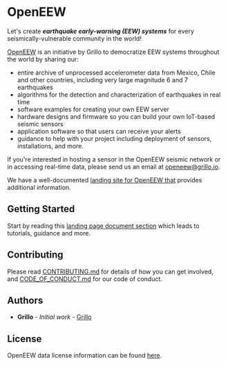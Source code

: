 # OpenEEW

Let's create ***earthquake early-warning (EEW) systems*** for every seismically-vulnerable community in the world!

[OpenEEW](https://grillo.io/openeew/) is an initiative by Grillo to democratize EEW systems throughout the world by sharing our:
* entire archive of unprocessed accelerometer data from Mexico, Chile and other countries, including very large magnitude 6 and 7 earthquakes
* algorithms for the detection and characterization of earthquakes in real time
* software examples for creating your own EEW server
* hardware designs and firmware so you can build your own IoT-based seismic sensors
* application software so that users can receive your alerts
* guidance to help with your project including deployment of sensors, installations, and more.

If you're interested in hosting a sensor in the OpenEEW seismic network or in accessing real-time data, please send us an email at [openeew@grillo.io](mailto:openeew@grillo.io).

We have a well-documented [landing site for OpenEEW that](https://openeew.com) provides additional information.

## Getting Started
Start by reading this [landing page document section](http://openeew.com/docs/read-first) which leads to tutorials, guidance and more.

## Contributing

Please read [CONTRIBUTING.md](CONTRIBUTING.md) for details of how you can get involved, and [CODE_OF_CONDUCT.md](CODE_OF_CONDUCT.md) for our code of conduct.

## Authors

* **Grillo** - *Initial work* - [Grillo](https://grillo.io)

## License

OpenEEW data license information can be found [here](data/README.md#license).
